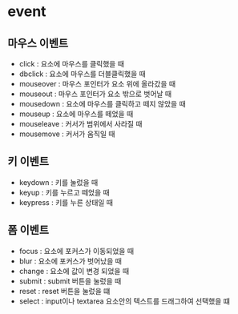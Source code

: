 # event

## 마우스 이벤트
- click : 요소에 마우스를 클릭했을 때
- dbclick : 요소에 마우스를 더블클릭했을 때
- mouseover : 마우스 포인터가 요소 위에 올라갔을 때
- mouseout : 마우스 포인터가 요소 밖으로 벗어날 때
- mousedown : 요소에 마우스를 클릭하고 떼지 않았을 때
- mouseup : 요소에 마우스를 떼었을 때
- mouseleave : 커서가 범위에서 사라질 때
- mousemove : 커서가 움직일 때

## 키 이벤트
- keydown : 키를 눌렀을 때
- keyup : 키를 누르고 떼었을 때
- keypress : 키를 누른 상태일 때
  
## 폼 이벤트
- focus : 요소에 포커스가 이동되었을 때
- blur : 요소에 포커스가 벗어났을 때
- change : 요소에 값이 변경 되었을 때
- submit : submit 버튼을 눌렀을 때
- reset : reset 버튼을 눌렀을 떄
- select : input이나 textarea 요소안의 텍스트를 드래그하여 선택했을 떄
  
